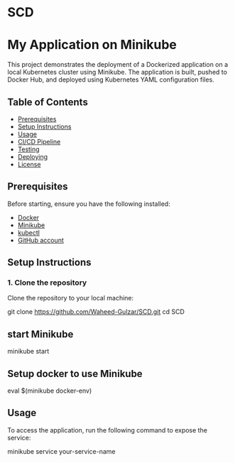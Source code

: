 # SCD
# My Application on Minikube
This project demonstrates the deployment of a Dockerized application on a local Kubernetes cluster using Minikube. The application is built, pushed to Docker Hub, and deployed using Kubernetes YAML configuration files.

## Table of Contents
- [Prerequisites](#prerequisites)
- [Setup Instructions](#setup-instructions)
- [Usage](#usage)
- [CI/CD Pipeline](#cicd-pipeline)
- [Testing](#testing)
- [Deploying](#deploying)
- [License](#license)

## Prerequisites
Before starting, ensure you have the following installed:
- [Docker](https://www.docker.com/get-started)
- [Minikube](https://minikube.sigs.k8s.io/docs/)
- [kubectl](https://kubernetes.io/docs/tasks/tools/install-kubectl/)
- [GitHub account](https://github.com/)

## Setup Instructions

### 1. Clone the repository
Clone the repository to your local machine:

git clone https://github.com/Waheed-Gulzar/SCD.git
cd SCD

## start Minikube 
minikube start

## Setup docker to use Minikube
eval $(minikube docker-env)

## Usage

To access the application, run the following command to expose the service:

minikube service your-service-name




